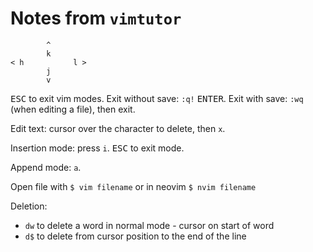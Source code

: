 # Notes from `vimtutor`

```
        ^
        k
< h           l >
        j
        v
```

<kbd>ESC</kbd> to exit vim modes.
Exit without save: `:q!` <kbd>ENTER</kbd>.
Exit with save: `:wq` (when editing a file), then exit.

Edit text: cursor over the character to delete, then `x`.

Insertion mode: press `i`. <kbd>ESC</kbd> to exit mode.

Append mode: `a`.

Open file with `$ vim filename` or in neovim `$ nvim filename`

Deletion:

- `dw` to delete a word in normal mode - cursor on start of word
- `d$` to delete from cursor position to the end of the line
